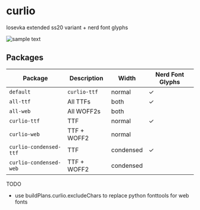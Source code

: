 # curlio

Iosevka extended ss20 variant + nerd font glyphs

![sample text](../screenshots/sample.png)

## Packages

| Package                | Description  | Width     | Nerd Font Glyphs |
| ---------------------- | ------------ | --------- | ---------------- |
| `default`              | `curlio-ttf` | normal    | ✓                |
| `all-ttf`              | All TTFs     | both      | ✓                |
| `all-web`              | All WOFF2s   | both      |                  |
| `curlio-ttf`           | TTF          | normal    | ✓                |
| `curlio-web`           | TTF + WOFF2  | normal    |                  |
| `curlio-condensed-ttf` | TTF          | condensed | ✓                |
| `curlio-condensed-web` | TTF + WOFF2  | condensed |                  |

TODO

- use buildPlans.curlio.excludeChars to replace python fonttools for web fonts
